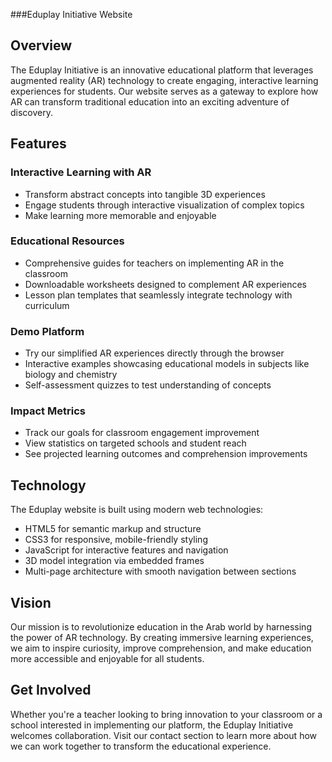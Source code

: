 ###Eduplay Initiative Website

## Overview
The Eduplay Initiative is an innovative educational platform that leverages augmented reality (AR) technology to create engaging, interactive learning experiences for students. Our website serves as a gateway to explore how AR can transform traditional education into an exciting adventure of discovery.

## Features

### Interactive Learning with AR
- Transform abstract concepts into tangible 3D experiences
- Engage students through interactive visualization of complex topics
- Make learning more memorable and enjoyable

### Educational Resources
- Comprehensive guides for teachers on implementing AR in the classroom
- Downloadable worksheets designed to complement AR experiences
- Lesson plan templates that seamlessly integrate technology with curriculum

### Demo Platform
- Try our simplified AR experiences directly through the browser
- Interactive examples showcasing educational models in subjects like biology and chemistry
- Self-assessment quizzes to test understanding of concepts

### Impact Metrics
- Track our goals for classroom engagement improvement
- View statistics on targeted schools and student reach
- See projected learning outcomes and comprehension improvements

## Technology

The Eduplay website is built using modern web technologies:
- HTML5 for semantic markup and structure
- CSS3 for responsive, mobile-friendly styling
- JavaScript for interactive features and navigation
- 3D model integration via embedded frames
- Multi-page architecture with smooth navigation between sections

## Vision

Our mission is to revolutionize education in the Arab world by harnessing the power of AR technology. By creating immersive learning experiences, we aim to inspire curiosity, improve comprehension, and make education more accessible and enjoyable for all students.

## Get Involved

Whether you're a teacher looking to bring innovation to your classroom or a school interested in implementing our platform, the Eduplay Initiative welcomes collaboration. Visit our contact section to learn more about how we can work together to transform the educational experience.
